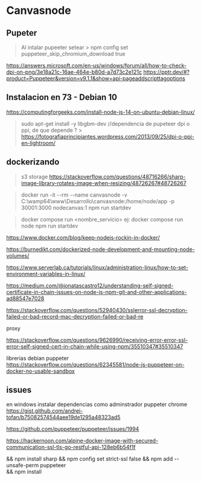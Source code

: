 
# Canvasnode


## Pupeter
>Al intalar pupeeter setear  > npm config set puppeteer_skip_chromium_download true

https://answers.microsoft.com/en-us/windows/forum/all/how-to-check-dpi-on-png/3e18a21c-16ae-464e-b80d-a7d73c2e121c
https://pptr.dev/#?product=Puppeteer&version=v9.1.1&show=api-pageaddscripttagoptions

## Instalacion en 73 - Debian 10 
https://computingforgeeks.com/install-node-js-14-on-ubuntu-debian-linux/
 >sudo apt-get install -y libgbm-dev //dependencia de pupeteer
dpi o ppi, de que depende ? >
 https://fotografiaprincipiantes.wordpress.com/2013/09/25/dpi-o-ppi-en-lightroom/



## dockerizando
> s3 storage
https://stackoverflow.com/questions/48716266/sharp-image-library-rotates-image-when-resizing/48726267#48726267

>docker run -it --rm --name canvasnode -v C:\wamp64\www\Desarrollo\canvasnode:/home/node/app -p 30001:3000 nodecanvas:1 npm run startdev

>docker compose run <nombre_servicio> <comando ejecuta dentro del contenedor>
ej: docker compose run node npm run startdev 

https://www.docker.com/blog/keep-nodejs-rockin-in-docker/

https://burnedikt.com/dockerized-node-development-and-mounting-node-volumes/

https://www.serverlab.ca/tutorials/linux/administration-linux/how-to-set-environment-variables-in-linux/

https://medium.com/@jonatascastro12/understanding-self-signed-certificate-in-chain-issues-on-node-js-npm-git-and-other-applications-ad88547e7028

https://stackoverflow.com/questions/52940430/sslerror-ssl-decryption-failed-or-bad-record-mac-decryption-failed-or-bad-re

proxy 

https://stackoverflow.com/questions/9626990/receiving-error-error-ssl-error-self-signed-cert-in-chain-while-using-npm/35510347#35510347


librerias debian puppeter 
https://stackoverflow.com/questions/62345581/node-js-puppeteer-on-docker-no-usable-sandbox

## issues 

en windows instalar dependencias como adminstrador puppeter chrome 
https://gist.github.com/andrei-tofan/b75082574544aee19de1295a48323ad5


https://github.com/puppeteer/puppeteer/issues/1994


https://hackernoon.com/alpine-docker-image-with-secured-communication-ssl-tls-go-restful-api-128eb6b54f1f



&& npm install sharp
                       && npm config set strict-ssl false
                       && npm add --unsafe-perm puppeteer  
                       && npm install 